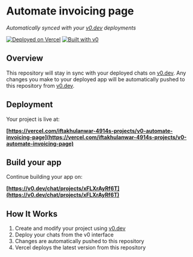 # Automate invoicing page

*Automatically synced with your [v0.dev](https://v0.dev) deployments*

[![Deployed on Vercel](https://img.shields.io/badge/Deployed%20on-Vercel-black?style=for-the-badge&logo=vercel)](https://vercel.com/iftakhulanwar-4914s-projects/v0-automate-invoicing-page)
[![Built with v0](https://img.shields.io/badge/Built%20with-v0.dev-black?style=for-the-badge)](https://v0.dev/chat/projects/xFLXrAyRf6T)

## Overview

This repository will stay in sync with your deployed chats on [v0.dev](https://v0.dev).
Any changes you make to your deployed app will be automatically pushed to this repository from [v0.dev](https://v0.dev).

## Deployment

Your project is live at:

**[https://vercel.com/iftakhulanwar-4914s-projects/v0-automate-invoicing-page](https://vercel.com/iftakhulanwar-4914s-projects/v0-automate-invoicing-page)**

## Build your app

Continue building your app on:

**[https://v0.dev/chat/projects/xFLXrAyRf6T](https://v0.dev/chat/projects/xFLXrAyRf6T)**

## How It Works

1. Create and modify your project using [v0.dev](https://v0.dev)
2. Deploy your chats from the v0 interface
3. Changes are automatically pushed to this repository
4. Vercel deploys the latest version from this repository